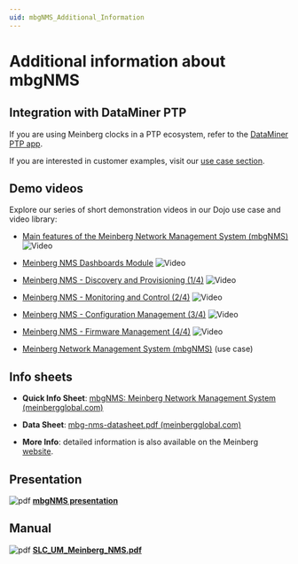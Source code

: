 ```yaml
---
uid: mbgNMS_Additional_Information
---
```


# Additional information about mbgNMS

## Integration with DataMiner PTP

If you are using Meinberg clocks in a PTP ecosystem, refer to the [DataMiner PTP app](https://community.dataminer.services/dataminer-apps/dataminer-precision-time-protocol-app/).

If you are interested in customer examples, visit our [use case section](https://community.dataminer.services/use-cases/?_sf_s=PTP).  

## Demo videos

Explore our series of short demonstration videos in our Dojo use case and video library:

- [Main features of the Meinberg Network Management System (mbgNMS)](https://www.youtube.com/watch?v=OCNc-ha8Sps) ![Video](~/dataminer/images/video_Duo.png)

- [Meinberg NMS Dashboards Module](https://www.youtube.com/watch?v=wYYcneoKpIc) ![Video](~/dataminer/images/video_Duo.png)

- [Meinberg NMS - Discovery and Provisioning (1/4)](https://www.youtube.com/watch?v=y-Qx0d-v3HU) ![Video](~/dataminer/images/video_Duo.png)

- [Meinberg NMS - Monitoring and Control (2/4)](https://www.youtube.com/watch?v=Lk4Ho1G_qB0) ![Video](~/dataminer/images/video_Duo.png)

- [Meinberg NMS - Configuration Management (3/4)](https://www.youtube.com/watch?v=iVMKKs8R5Jo) ![Video](~/dataminer/images/video_Duo.png)

- [Meinberg NMS - Firmware Management (4/4)](https://www.youtube.com/watch?v=lzfUajhtZ3w) ![Video](~/dataminer/images/video_Duo.png)

- [Meinberg Network Management System (mbgNMS)](https://community.dataminer.services/use-case/meinberg-network-management-system-mbgnms/) (use case)

## Info sheets

- **Quick Info Sheet**: [mbgNMS: Meinberg Network Management System (meinbergglobal.com)](https://www.meinbergglobal.com/download/docs/shortinfo/english/info_mbg-nms.pdf)

- **Data Sheet**: [mbg-nms-datasheet.pdf (meinbergglobal.com)](https://www.meinbergglobal.com/download/docs/shortinfo/english/mbg-nms-datasheet.pdf)

- **More Info**: detailed information is also available on the Meinberg [website](https://www.meinbergglobal.com/english/products/meinberg-network-management-system.html).

## Presentation

![pdf](~/develop/images/mbgNMS_pdf.svg) [**mbgNMS presentation**](https://community.dataminer.services/download/mbgnms-presentation)

## Manual

![pdf](~/develop/images/mbgNMS_pdf.svg) [**SLC_UM_Meinberg_NMS.pdf**](https://community.dataminer.services/download/slc_um_meinberg_nms_rev000-pdf-2)
